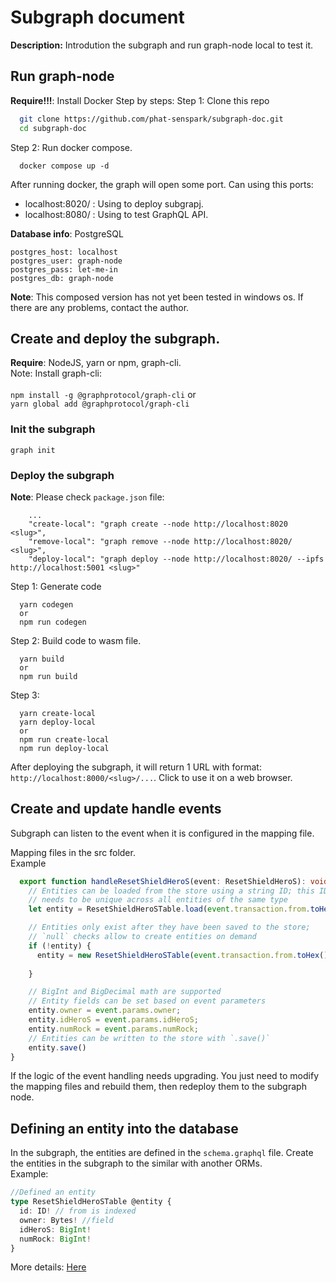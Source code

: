 # Subgraph document 
**Description:** Introdution the subgraph and run graph-node local to test it.

## Run graph-node
**Require!!!**: Install Docker
Step by steps:
Step 1: Clone this repo
```bash
  git clone https://github.com/phat-senspark/subgraph-doc.git
  cd subgraph-doc
```
Step 2: Run docker compose.
```
  docker compose up -d
```
After running docker, the graph will open some port. Can using this ports:
- localhost:8020/ : Using to deploy subgrapj.
- localhost:8080/ : Using to test GraphQL API.

**Database info**: PostgreSQL
```
postgres_host: localhost
postgres_user: graph-node
postgres_pass: let-me-in
postgres_db: graph-node
```
**Note**: This composed version has not yet been tested in windows os. If there are any problems, contact the author. <br/>  

## Create and deploy the subgraph. 
**Require**: NodeJS, yarn or npm, graph-cli. <br/>
Note: Install graph-cli: <br/>  
```npm install -g @graphprotocol/graph-cli``` or  <br/> ```yarn global add @graphprotocol/graph-cli```
### Init the subgraph
```
graph init
```
### Deploy the subgraph
**Note**: Please check ```package.json``` file:
```
    ...
    "create-local": "graph create --node http://localhost:8020 <slug>",
    "remove-local": "graph remove --node http://localhost:8020/ <slug>",
    "deploy-local": "graph deploy --node http://localhost:8020/ --ipfs http://localhost:5001 <slug>"
```
Step 1: Generate code
```
  yarn codegen
  or
  npm run codegen
```
Step 2: Build code to wasm file.
```
  yarn build
  or
  npm run build
```
Step 3:
```
  yarn create-local
  yarn deploy-local
  or
  npm run create-local
  npm run deploy-local
```
After deploying the subgraph, it will return 1 URL with format: ```http://localhost:8000/<slug>/...```. Click to use it on a web browser.

## Create and update handle events
Subgraph can listen to the event when it is configured in the mapping file.<br/>

Mapping files in the src folder.<br/>
Example
```typescript
  export function handleResetShieldHeroS(event: ResetShieldHeroS): void {
    // Entities can be loaded from the store using a string ID; this ID
    // needs to be unique across all entities of the same type
    let entity = ResetShieldHeroSTable.load(event.transaction.from.toHex())

    // Entities only exist after they have been saved to the store;
    // `null` checks allow to create entities on demand
    if (!entity) {
      entity = new ResetShieldHeroSTable(event.transaction.from.toHex())
    
    }

    // BigInt and BigDecimal math are supported
    // Entity fields can be set based on event parameters
    entity.owner = event.params.owner;
    entity.idHeroS = event.params.idHeroS;
    entity.numRock = event.params.numRock;
    // Entities can be written to the store with `.save()`
    entity.save()
}
```

If the logic of the event handling needs upgrading. You just need to modify the mapping files and rebuild them, then redeploy them to the subgraph node.

## Defining an entity into the database
In the subgraph, the entities are defined in the ```schema.graphql``` file. Create the entities in the subgraph to the similar with another ORMs.<br/>
Example:<br/>
```typescript
//Defined an entity
type ResetShieldHeroSTable @entity {
  id: ID! // from is indexed
  owner: Bytes! //field
  idHeroS: BigInt!
  numRock: BigInt!
}
```
More details: [Here](https://thegraph.com/docs/en/developing/creating-a-subgraph/#the-graph-ql-schema)

